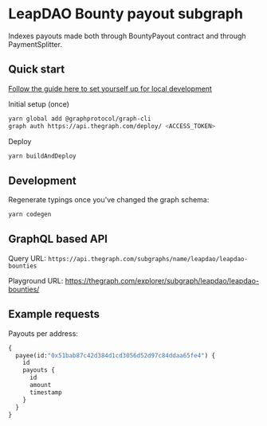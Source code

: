 # LeapDAO Bounty payout subgraph

Indexes payouts made both through BountyPayout contract and through PaymentSplitter.

## Quick start

[Follow the guide here to set yourself up for local development](https://thegraph.com/docs/quick-start#local-development)

Initial setup (once)

```sh
yarn global add @graphprotocol/graph-cli
graph auth https://api.thegraph.com/deploy/ <ACCESS_TOKEN>
```

Deploy

```sh
yarn buildAndDeploy
```

## Development

Regenerate typings once you've changed the graph schema:

```sh
yarn codegen
```

## GraphQL based API

Query URL: `https://api.thegraph.com/subgraphs/name/leapdao/leapdao-bounties`

Playground URL: https://thegraph.com/explorer/subgraph/leapdao/leapdao-bounties/

## Example requests

Payouts per address:

```graphql
{
  payee(id:"0x51bab87c42d384d1cd3056d52d97c84ddaa65fe4") {
    id
    payouts {
      id
      amount
      timestamp
    }
  }
}
```
